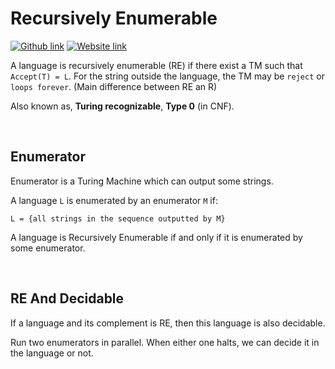 # Recursively Enumerable
[![Github link](https://img.shields.io/badge/FaDrYL--blue?style=social&logo=Github&logoWidth=15)](https://github.com/FaDrYL)
[![Website link](https://img.shields.io/badge/FaDr-YL-blue?style=flat&color=009f9f)](https://www.fadryl.com/)

A language is recursively enumerable (RE) 
if there exist a TM such that `Accept(T) = L`. 
For the string outside the language, the TM may be `reject` or `loops forever`. (Main difference between RE an R)

Also known as, **Turing recognizable**, **Type 0** (in CNF).

<br/>

## Enumerator
Enumerator is a Turing Machine which can output some strings.

A language `L` is enumerated by an enumerator `M` if:

`L = {all strings in the sequence outputted by M}`

A language is Recursively Enumerable if and only if it is enumerated by some enumerator.

<br/>

## RE And Decidable
If a language and its complement is RE, then this language is also decidable.

Run two enumerators in parallel. 
When either one halts, we can decide it in the language or not.

